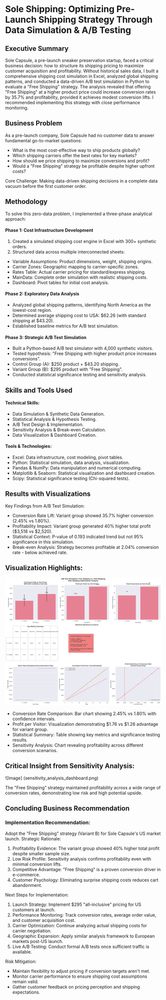 # Sole Shipping: Optimizing Pre-Launch Shipping Strategy Through Data Simulation & A/B Testing

## Executive Summary

Sole Capsule, a pre-launch sneaker preservation startup, faced a critical business decision: how to structure its shipping pricing to maximize customer acquisition and profitability. Without historical sales data, I built a comprehensive shipping cost simulation in Excel, analyzed global shipping patterns, and conducted a data-driven A/B test simulation in Python to evaluate a "Free Shipping" strategy. The analysis revealed that offering "Free Shipping" at a higher product price could increase conversion rates by 35.7% and profitability, provided it achieves modest conversion lifts. I recommended implementing this strategy with close performance monitoring.

## Business Problem

As a pre-launch company, Sole Capsule had no customer data to answer fundamental go-to-market questions:
- What is the most cost-effective way to ship products globally?
- Which shipping carriers offer the best rates for key markets?
- How should we price shipping to maximize conversions and profit?
- Would a "Free Shipping" strategy be profitable despite higher upfront costs?

Core Challenge: Making data-driven shipping decisions in a complete data vacuum before the first customer order.

## Methodology

To solve this zero-data problem, I implemented a three-phase analytical approach:
#### Phase 1: Cost Infrastructure Development
1. Created a simulated shipping cost engine in Excel with 300+ synthetic orders.
2. Structured data across multiple interconnected sheets:
- Variable Assumptions: Product dimensions, weight, shipping origins.
- Carrier Zones: Geographic mapping to carrier-specific zones.
- Rates Table: Actual carrier pricing for standard/express shipping.
- MainData: Complete order simulation with realistic shipping costs.
- Dashboard: Pivot tables for initial cost analysis.

#### Phase 2: Exploratory Data Analysis
- Analyzed global shipping patterns, identifying North America as the lowest-cost region.
- Determined average shipping cost to USA: $62.26 (with standard shipping at $43.20).
- Established baseline metrics for A/B test simulation.
  
#### Phase 3: Strategic A/B Test Simulation
- Built a Python-based A/B test simulator with 4,000 synthetic visitors.
- Tested hypothesis: "Free Shipping with higher product price increases conversions".
- Control Group (A): $250 product + $43.20 shipping.
- Variant Group (B): $295 product with "Free Shipping".
- Conducted statistical significance testing and sensitivity analysis.

## Skills and Tools Used

#### Technical Skills:
- Data Simulation & Synthetic Data Generation.
- Statistical Analysis & Hypothesis Testing.
- A/B Test Design & Implementation.
- Sensitivity Analysis & Break-even Calculation.
- Data Visualization & Dashboard Creation.

#### Tools & Technologies:
- Excel: Data infrastructure, cost modeling, pivot tables.
- Python: Statistical simulation, data analysis, visualization.
- Pandas & NumPy: Data manipulation and numerical computing.
- Matplotlib & Seaborn: Statistical visualization and dashboard creation.
- Scipy: Statistical significance testing (Chi-squared tests).

## Results with Visualizations
Key Findings from A/B Test Simulation:
- Conversion Rate Lift: Variant group showed 35.7% higher conversion (2.45% vs 1.80%).
- Profitability Impact: Variant group generated 40% higher total profit ($3,518 vs $2,520).
- Statistical Context: P-value of 0.193 indicated trend but not 95% significance in this simulation.
- Break-even Analysis: Strategy becomes profitable at 2.04% conversion rate - below achieved rate.

## Visualization Highlights:
![Dashboard](ab_test_dashboard.png)
- Conversion Rate Comparison: Bar chart showing 2.45% vs 1.80% with confidence intervals.
- Profit per Visitor: Visualization demonstrating $1.76 vs $1.26 advantage for variant group.
- Statistical Summary: Table showing key metrics and significance testing results.
- Sensitivity Analysis: Chart revealing profitability across different conversion scenarios.

## Critical Insight from Sensitivity Analysis:

![Image] (sensitivity_analysis_dashboard.png)

The "Free Shipping" strategy maintained profitability across a wide range of conversion rates, demonstrating low risk and high potential upside.

## Concluding Business Recommendation

### Implementation Recommendation:
Adopt the "Free Shipping" strategy (Variant B) for Sole Capsule's US market launch.
Strategic Rationale:
1.	Profitability Evidence: The variant group showed 40% higher total profit despite smaller sample size.
2.	Low Risk Profile: Sensitivity analysis confirms profitability even with minimal conversion lifts.
3.	Competitive Advantage: "Free Shipping" is a proven conversion driver in e-commerce.
4.	Customer Psychology: Eliminating surprise shipping costs reduces cart abandonment.

Next Steps for Implementation:
1.	Launch Strategy: Implement $295 "all-inclusive" pricing for US customers at launch.
2.	Performance Monitoring: Track conversion rates, average order value, and customer acquisition cost.
3.	Carrier Optimization: Continue analyzing actual shipping costs for carrier negotiation.
4.	Geographic Expansion: Apply similar analysis framework to European markets post-US launch.
5.	Live A/B Testing: Conduct formal A/B tests once sufficient traffic is available.

Risk Mitigation:
- Maintain flexibility to adjust pricing if conversion targets aren't met.
- Monitor carrier performance to ensure shipping cost assumptions remain valid.
- Gather customer feedback on pricing perception and shipping expectations.
